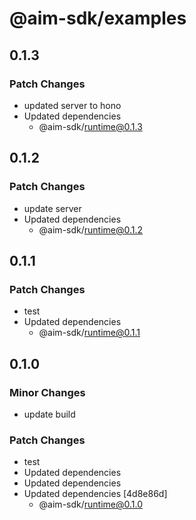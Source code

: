 # @aim-sdk/examples

## 0.1.3

### Patch Changes

- updated server to hono
- Updated dependencies
  - @aim-sdk/runtime@0.1.3

## 0.1.2

### Patch Changes

- update server
- Updated dependencies
  - @aim-sdk/runtime@0.1.2

## 0.1.1

### Patch Changes

- test
- Updated dependencies
  - @aim-sdk/runtime@0.1.1

## 0.1.0

### Minor Changes

- update build

### Patch Changes

- test
- Updated dependencies
- Updated dependencies
- Updated dependencies [4d8e86d]
  - @aim-sdk/runtime@0.1.0
